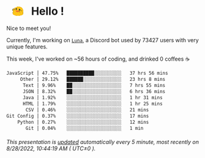 <h1>   <img src="./spoinky.gif" style="vertical-align:middle;" width="30px">   Hello ! </h1>

Nice to meet you!

Currently, I'm working on <a href='https://github.com/Asgarrrr/Luna'>`Luna`</a>, a Discord bot used by 73427 users with very unique features.

This week, I've worked on ~56 hours of coding, and drinked 0 coffees ☕

```
JavaScript │ 47.75%   ██████████░░░░░░░░░░   37 hrs 56 mins
     Other │ 29.12%   ██████░░░░░░░░░░░░░░   23 hrs 8 mins
      Text │ 9.96%    ██░░░░░░░░░░░░░░░░░░   7 hrs 55 mins
      JSON │ 8.32%    ██░░░░░░░░░░░░░░░░░░   6 hrs 36 mins
      Java │ 1.92%    ░░░░░░░░░░░░░░░░░░░░   1 hr 31 mins
      HTML │ 1.79%    ░░░░░░░░░░░░░░░░░░░░   1 hr 25 mins
       CSV │ 0.46%    ░░░░░░░░░░░░░░░░░░░░   21 mins
Git Config │ 0.37%    ░░░░░░░░░░░░░░░░░░░░   17 mins
    Python │ 0.27%    ░░░░░░░░░░░░░░░░░░░░   12 mins
       Git │ 0.04%    ░░░░░░░░░░░░░░░░░░░░   1 min
```

###### This presentation is [updated](https://github.com/Asgarrrr) automatically every 5 minute, most recently on 8/28/2022, 10:44:19 AM ( UTC±0 ).